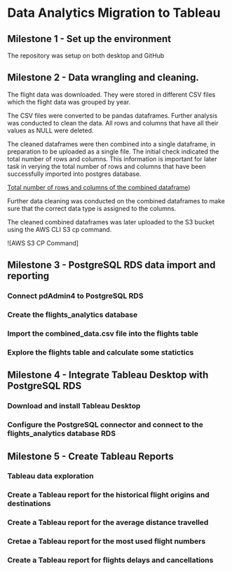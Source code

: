 # Data Analytics Migration to Tableau

## Milestone 1 - Set up the environment
The repository was setup on both desktop and GitHub

## Milestone 2 - Data wrangling and cleaning.
The flight data was downloaded. They were stored in different CSV files which the flight data was grouped by year.  

The CSV files were converted to be pandas dataframes. Further analysis was conducted to clean the data. All rows and columns that have all their values as NULL were deleted. 

The cleaned dataframes were then combined into a single dataframe, in preparation to be uploaded as a single file. The initial check indicated the total number of rows and columns. This information is important for later task in verying the total number of rows and columns that have been successfully imported into postgres database.

[Total number of rows and columns of the combined dataframe](e:/Data%20Science/AiCore/Data%20Analytics%20Migration%20to%20Tableau/number%20of%20rows%20n%20columns%20in%20the%20dataframe%20-%20to%20CSV.jpg))


Further data cleaning was conducted on the combined dataframes to make sure that the correct data type is assigned to the columns.

The cleaned combined dataframes was later uploaded to the S3 bucket using the AWS CLI S3 cp command.

![AWS S3 CP Command]

## Milestone 3 - PostgreSQL RDS data import and reporting

### Connect pdAdmin4 to PostgreSQL RDS

### Create the flights_analytics database

### Import the combined_data.csv file into the flights table

### Explore the flights table and calculate some statictics



## Milestone 4 - Integrate Tableau Desktop with PostgreSQL RDS

### Download and install Tableau Desktop

### Configure the PostgreSQL connector and connect to the flights_analytics database RDS

## Milestone 5 - Create Tableau Reports

### Tableau data exploration

### Create a Tableau report for the historical flight origins and destinations

### Create a Tableau report for the average distance travelled

### Cretae a Tableau report for the most used flight numbers

### Create a Tableau report for flights delays and cancellations



